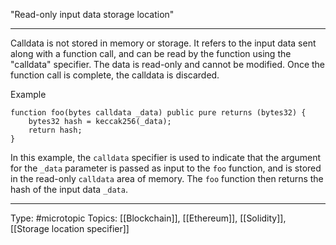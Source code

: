 "Read-only input data storage location"

___

Calldata is not stored in memory or storage. It refers to the input data sent along with a function call, and can be read by the function using the "calldata" specifier. The data is read-only and cannot be modified. Once the function call is complete, the calldata is discarded.

Example
```solidity
function foo(bytes calldata _data) public pure returns (bytes32) {
    bytes32 hash = keccak256(_data);
    return hash;
}
```

In this example, the `calldata` specifier is used to indicate that the argument for the `_data` parameter is passed as input to the `foo` function, and is stored in the read-only `calldata` area of memory. The `foo` function then returns the hash of the input data `_data`.

___
Type: #microtopic 
Topics: [[Blockchain]], [[Ethereum]], [[Solidity]], [[Storage location specifier]]

